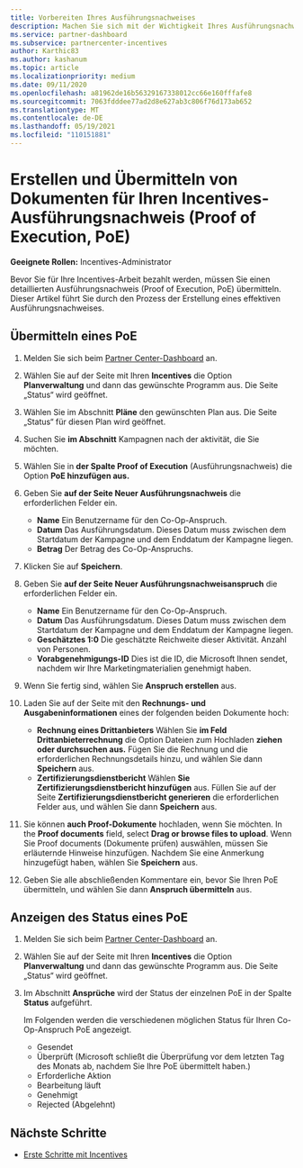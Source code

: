 ```yaml
---
title: Vorbereiten Ihres Ausführungsnachweises
description: Machen Sie sich mit der Wichtigkeit Ihres Ausführungsnachweises (Proof of Execution, PoE), Zeitachsen, Anzeigestatus und Übermittlungsrichtlinien klar.
ms.service: partner-dashboard
ms.subservice: partnercenter-incentives
author: Karthic83
ms.author: kashanum
ms.topic: article
ms.localizationpriority: medium
ms.date: 09/11/2020
ms.openlocfilehash: a81962de16b56329167338012cc66e160fffafe8
ms.sourcegitcommit: 7063fdddee77ad2d8e627ab3c806f76d173ab652
ms.translationtype: MT
ms.contentlocale: de-DE
ms.lasthandoff: 05/19/2021
ms.locfileid: "110151881"
---
```

# <a name="create-and-submit-documents-for-your-incentives-proof-of-execution-poe"></a>Erstellen und Übermitteln von Dokumenten für Ihren Incentives-Ausführungsnachweis (Proof of Execution, PoE)

**Geeignete Rollen:** Incentives-Administrator

Bevor Sie für Ihre Incentives-Arbeit bezahlt werden, müssen Sie einen detaillierten Ausführungsnachweis (Proof of Execution, PoE) übermitteln. Dieser Artikel führt Sie durch den Prozess der Erstellung eines effektiven Ausführungsnachweises.

## <a name="how-to-submit-a-poe"></a>Übermitteln eines PoE

1. Melden Sie sich beim [Partner Center-Dashboard](https://partner.microsoft.com/dashboard/) an.

2. Wählen Sie auf der Seite mit Ihren **Incentives** die Option **Planverwaltung** und dann das gewünschte Programm aus. Die Seite „Status“ wird geöffnet.

3. Wählen Sie im Abschnitt **Pläne** den gewünschten Plan aus. Die Seite „Status“ für diesen Plan wird geöffnet.

4. Suchen Sie **im Abschnitt** Kampagnen nach der aktivität, die Sie möchten.

5. Wählen Sie in **der Spalte Proof of Execution** (Ausführungsnachweis) die Option **PoE hinzufügen aus.**

6. Geben Sie **auf der Seite Neuer Ausführungsnachweis** die erforderlichen Felder ein.

   - **Name**  Ein Benutzername für den Co-Op-Anspruch.
   - **Datum**  Das Ausführungsdatum. Dieses Datum muss zwischen dem Startdatum der Kampagne und dem Enddatum der Kampagne liegen.
   - **Betrag**  Der Betrag des Co-Op-Anspruchs.

7. Klicken Sie auf **Speichern**.

8. Geben Sie **auf der Seite Neuer Ausführungsnachweisanspruch** die erforderlichen Felder ein.

   - **Name**  Ein Benutzername für den Co-Op-Anspruch.
   - **Datum**  Das Ausführungsdatum. Dieses Datum muss zwischen dem Startdatum der Kampagne und dem Enddatum der Kampagne liegen.
   - **Geschätztes 1:0**   Die geschätzte Reichweite dieser Aktivität. Anzahl von Personen.
   - **Vorabgenehmigungs-ID**   Dies ist die ID, die Microsoft Ihnen sendet, nachdem wir Ihre Marketingmaterialien genehmigt haben.

9. Wenn Sie fertig sind, wählen Sie **Anspruch erstellen** aus.

10. Laden Sie auf der Seite mit den **Rechnungs- und Ausgabeninformationen** eines der folgenden beiden Dokumente hoch:
    - **Rechnung eines Drittanbieters**  Wählen Sie **im Feld Drittanbieterrechnung** die Option Dateien zum Hochladen **ziehen oder durchsuchen aus.** Fügen Sie die Rechnung und die erforderlichen Rechnungsdetails hinzu, und wählen Sie dann **Speichern** aus.
    - **Zertifizierungsdienstbericht**  Wählen **Sie Zertifizierungsdienstbericht hinzufügen** aus. Füllen Sie auf der Seite **Zertifizierungsdienstbericht generieren** die erforderlichen Felder aus, und wählen Sie dann **Speichern** aus.

11. Sie können **auch Proof-Dokumente** hochladen, wenn Sie möchten. In the **Proof documents** field, select **Drag or browse files to upload**. Wenn Sie Proof documents (Dokumente prüfen) auswählen, müssen Sie erläuternde Hinweise hinzufügen. Nachdem Sie eine Anmerkung hinzugefügt haben, wählen Sie **Speichern** aus.

12. Geben Sie alle abschließenden Kommentare ein, bevor Sie Ihren PoE übermitteln, und wählen Sie dann **Anspruch übermitteln** aus.

## <a name="view-the-status-of-a-poe"></a>Anzeigen des Status eines PoE

1. Melden Sie sich beim [Partner Center-Dashboard](https://partner.microsoft.com/dashboard/) an.

2. Wählen Sie auf der Seite mit Ihren **Incentives** die Option **Planverwaltung** und dann das gewünschte Programm aus. Die Seite „Status“ wird geöffnet.

3. Im Abschnitt **Ansprüche** wird der Status der einzelnen PoE in der Spalte **Status** aufgeführt.

   Im Folgenden werden die verschiedenen möglichen Status für Ihren Co-Op-Anspruch PoE angezeigt.

   - Gesendet
   - Überprüft (Microsoft schließt die Überprüfung vor dem letzten Tag des Monats ab, nachdem Sie Ihre PoE übermittelt haben.)
   - Erforderliche Aktion
   - Bearbeitung läuft
   - Genehmigt
   - Rejected (Abgelehnt)

## <a name="next-steps"></a>Nächste Schritte

- [Erste Schritte mit Incentives](incentives-get-started-intro.md)